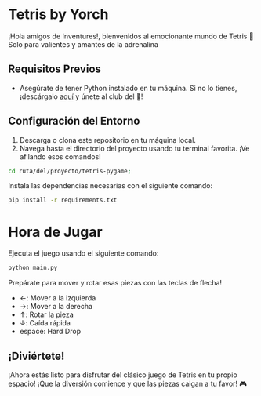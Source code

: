 # Tetris by Yorch

¡Hola amigos de Inventures!, bienvenidos al emocionante mundo de Tetris 🚀 Solo para valientes y amantes de la adrenalina 

## Requisitos Previos
- Asegúrate de tener Python instalado en tu máquina. Si no lo tienes, ¡descárgalo [aquí](https://www.python.org/downloads/) y únete al club del 🐍!

## Configuración del Entorno
1. Descarga o clona este repositorio en tu máquina local.
2. Navega hasta el directorio del proyecto usando tu terminal favorita. ¡Ve afilando esos comandos!

```bash
cd ruta/del/proyecto/tetris-pygame;
```

Instala las dependencias necesarias con el siguiente comando:

```bash
pip install -r requirements.txt
```
# Hora de Jugar

Ejecuta el juego usando el siguiente comando:
```bash
python main.py
```
Prepárate para mover y rotar esas piezas con las teclas de flecha!

- ←: Mover a la izquierda
- →: Mover a la derecha
- ↑: Rotar la pieza
- ↓: Caída rápida
- espace: Hard Drop

## ¡Diviértete!
¡Ahora estás listo para disfrutar del clásico juego de Tetris en tu propio espacio! ¡Que la diversión comience y que las piezas caigan a tu favor! 🎮

